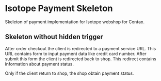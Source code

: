 Isotope Payment Skeleton
========================

Skeleton of payment implementation for Isotope webshop for Contao.


Skeleton without hidden trigger
-------------------------------

After order checkout the client is redirected to a payment service URL. This URL
contains form to input payment data like credit card number. After submit this
form the client is redirected back to shop. This redirect contains information
about payment status.

Only if the client return to shop, the shop obtain payment status. 
